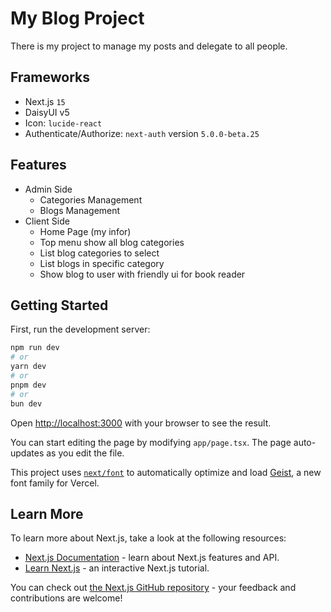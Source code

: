 # My Blog Project

There is my project to manage my posts and delegate to all people.

## Frameworks

- Next.js `15`
- DaisyUI v5
- Icon: `lucide-react`
- Authenticate/Authorize: `next-auth` version `5.0.0-beta.25`

## Features

- Admin Side
  - Categories Management
  - Blogs Management
- Client Side
  - Home Page (my infor)
  - Top menu show all blog categories
  - List blog categories to select
  - List blogs in specific category
  - Show blog to user with friendly ui for book reader

## Getting Started

First, run the development server:

```bash
npm run dev
# or
yarn dev
# or
pnpm dev
# or
bun dev
```

Open [http://localhost:3000](http://localhost:3000) with your browser to see the result.

You can start editing the page by modifying `app/page.tsx`. The page auto-updates as you edit the file.

This project uses [`next/font`](https://nextjs.org/docs/app/building-your-application/optimizing/fonts) to automatically optimize and load [Geist](https://vercel.com/font), a new font family for Vercel.

## Learn More

To learn more about Next.js, take a look at the following resources:

- [Next.js Documentation](https://nextjs.org/docs) - learn about Next.js features and API.
- [Learn Next.js](https://nextjs.org/learn) - an interactive Next.js tutorial.

You can check out [the Next.js GitHub repository](https://github.com/vercel/next.js) - your feedback and contributions are welcome!